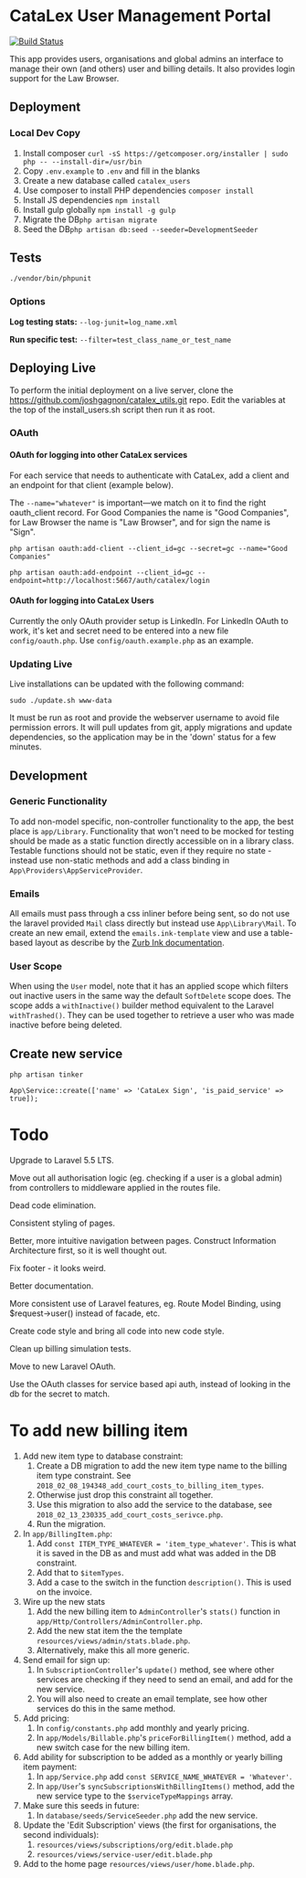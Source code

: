 # CataLex User Management Portal

[![Build Status](https://travis-ci.org/joshgagnon/catalex_users.svg?branch=master)](https://travis-ci.org/joshgagnon/catalex_users)

This app provides users, organisations and global admins an interface to manage their own (and others) user and billing details. It also provides login support for the Law Browser.

## Deployment

### Local Dev Copy

1. Install composer `curl -sS https://getcomposer.org/installer | sudo php -- --install-dir=/usr/bin`
1. Copy `.env.example` to `.env` and fill in the blanks
1. Create a new database called `catalex_users`
1. Use composer to install PHP dependencies `composer install`
1. Install JS dependencies `npm install`
1. Install gulp globally `npm install -g gulp`
1. Migrate the DB`php artisan migrate`
1. Seed the DB`php artisan db:seed --seeder=DevelopmentSeeder`


## Tests

`./vendor/bin/phpunit`

### Options

**Log testing stats:** `--log-junit=log_name.xml`

**Run specific test:** `--filter=test_class_name_or_test_name`

## Deploying Live

To perform the initial deployment on a live server, clone the https://github.com/joshgagnon/catalex_utils.git repo. Edit the variables at the top of the install\_users.sh script then run it as root.

### OAuth

#### OAuth for logging into other CataLex services

For each service that needs to authenticate with CataLex, add a client and an endpoint for that client (example below).

The `--name="whatever"` is important—we match on it to find the right oauth_client record. For Good Companies the name is "Good Companies", for Law Browser the name is "Law Browser", and for sign the name is "Sign".

`php artisan oauth:add-client --client_id=gc --secret=gc --name="Good Companies"`

`php artisan oauth:add-endpoint --client_id=gc --endpoint=http://localhost:5667/auth/catalex/login`

#### OAuth for logging into CataLex Users

Currently the only OAuth provider setup is LinkedIn. For LinkedIn OAuth to work, it's ket and secret need to be entered into a new file `config/oauth.php`. Use `config/oauth.example.php` as an example.

### Updating Live

Live installations can be updated with the following command:

    sudo ./update.sh www-data

It must be run as root and provide the webserver username to avoid file permission errors. It will pull updates from git, apply migrations and update dependencies, so the application may be in the 'down' status for a few minutes.

## Development

### Generic Functionality

To add non-model specific, non-controller functionality to the app, the best place is `app/Library`. Functionality that won't need to be mocked for testing should be made as a static function directly accessible on in a library class. Testable functions should not be static, even if they require no state - instead use non-static methods and add a class binding in `App\Providers\AppServiceProvider`.

### Emails

All emails must pass through a css inliner before being sent, so do not use the laravel provided `Mail` class directly but instead use `App\Library\Mail`. To create an new email, extend the `emails.ink-template` view and use a table-based layout as describe by the [Zurb Ink documentation](http://zurb.com/ink/docs.php).

### User Scope

When using the `User` model, note that it has an applied scope which filters out inactive users in the same way the default `SoftDelete` scope does. The scope adds a `withInactive()` builder method equivalent to the Laravel `withTrashed()`. They can be used together to retrieve a user who was made inactive before being deleted.


## Create new service

`php artisan tinker`

`App\Service::create(['name' => 'CataLex Sign', 'is_paid_service' => true]);`

# Todo

Upgrade to Laravel 5.5 LTS.

Move out all authorisation logic (eg. checking if a user is a global admin) from controllers to middleware applied in the routes file.

Dead code elimination.

Consistent styling of pages.

Better, more intuitive navigation between pages. Construct Information Architecture first, so it is well thought out.

Fix footer - it looks weird.

Better documentation.

More consistent use of Laravel features, eg. Route Model Binding, using $request->user() instead of facade, etc.

Create code style and bring all code into new code style.

Clean up billing simulation tests.

Move to new Laravel OAuth.

Use the OAuth classes for service based api auth, instead of looking in the db for the secret to match.

# To add new billing item

1. Add new item type to database constraint:
    1. Create a DB migration to add the new item type name to the billing item type constraint. See `2018_02_08_194348_add_court_costs_to_billing_item_types`.
    1. Otherwise just drop this constraint all together.
    1. Use this migration to also add the service to the database, see `2018_02_13_230335_add_court_costs_serivce.php`.
    1. Run the migration.
1. In `app/BillingItem.php`:
    1. Add `const ITEM_TYPE_WHATEVER = 'item_type_whatever'`. This is what it is saved in the DB as and must add what was added in the DB constraint.
    1. Add that to `$itemTypes`.
    1. Add a case to the switch in the function `description()`. This is used on the invoice.
1. Wire up the new stats
    1. Add the new billing item to `AdminController`'s `stats()` function in `app/Http/Controllers/AdminController.php`.
    1. Add the new stat item the the template `resources/views/admin/stats.blade.php`.
    1. Alternatively, make this all more generic.
1. Send email for sign up:
    1. In `SubscriptionController`'s `update()` method, see where other services are checking if they need to send an email, and add for the new service.
    1. You will also need to create an email template, see how other services do this in the same method.
1. Add pricing:
    1. In `config/constants.php` add monthly and yearly pricing.
    1. In `app/Models/Billable.php`'s `priceForBillingItem()` method, add a new switch case for the new billing item.
1. Add ability for subscription to be added as a monthly or yearly billing item payment:
    1. In `app/Service.php` add `const SERVICE_NAME_WHATEVER = 'Whatever'`.
    1. In `app/User`'s `syncSubscriptionsWithBillingItems()` method, add the new service type to the `$serviceTypeMappings` array.
1. Make sure this seeds in future:
    1. In `database/seeds/ServiceSeeder.php` add the new service.
1. Update the 'Edit Subscription' views (the first for organisations, the second individuals):
    1. `resources/views/subscriptions/org/edit.blade.php`
    1. `resources/views/service-user/edit.blade.php`
1. Add to the home page `resources/views/user/home.blade.php`.

